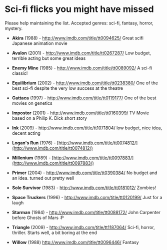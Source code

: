 Sci-fi flicks you might have missed
===============

Please help maintaining the list. Accepted genres: sci-fi, fantasy, horror, mystery.

- **Akira** (1988) - http://www.imdb.com/title/tt0094625/
Great scifi Japanese animation movie

- **Avalon** (2001) - http://www.imdb.com/title/tt0267287/
Low budget, terrible acting but some great ideas

- **Enemy Mine** (1985) - http://www.imdb.com/title/tt0089092/
A sci-fi classic!

- **Equilibrium** (2002) - http://www.imdb.com/title/tt0238380/
One of the best sci-fi despite the very low success at the theatre

- **Gattaca** (1997) - http://www.imdb.com/title/tt0119177/
One of the best movies on genetics

- **Impostor** (2001) - http://www.imdb.com/title/tt0160399/
TV Movie based on a Philip K. Dick short story

- **Ink** (2009) - http://www.imdb.com/title/tt1071804/
low budget, nice idea, decent acting

- **Logan's Run** (1976) - [http://www.imdb.com/title/tt0074812/](http://www.imdb.com/title/tt0074812/)

- **Millenium** (1989) - [http://www.imdb.com/title/tt0097883/](http://www.imdb.com/title/tt0097883/)

- **Primer** (2004) - http://www.imdb.com/title/tt0390384/
No budget and an idea. turned out pretty well

- **Sole Survivor** (1983) - http://www.imdb.com/title/tt0181012/
Zombies!

- **Space Truckers** (1996) - http://www.imdb.com/title/tt0120199/
Just for a laugh

- **Starman** (1984) - http://www.imdb.com/title/tt0088172/
John Carpenter before Ghosts of Mars :P

- **Triangle** (2009) - http://www.imdb.com/title/tt1187064/
Sci-fi, horror, thriller. Starts well, a bit boring at the end

- **Willow** (1988) http://www.imdb.com/title/tt0096446/
Fantasy
